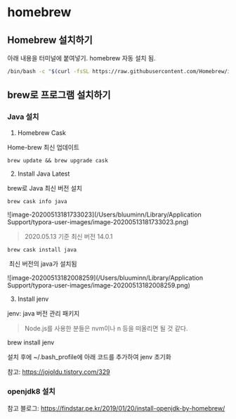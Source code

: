 # homebrew



## Homebrew 설치하기

아래 내용을 터미널에 붙여넣기. homebrew 자동 설치 됨.

```bash
/bin/bash -c "$(curl -fsSL https://raw.githubusercontent.com/Homebrew/install/master/install.sh)"
```



## brew로 프로그램 설치하기



### Java 설치

1. Homebrew Cask

Home-brew 최신 업데이트

```brew update && brew upgrade cask```

2. Install Java Latest

brew로 Java 최신 버전 설치

```brew cask info java```

![image-20200513181733023](/Users/bluuminn/Library/Application Support/typora-user-images/image-20200513181733023.png)

> 2020.05.13 기준 최신 버전 14.0.1

```brew cask install java```

​	최신 버전의 java가 설치됨

![image-20200513182008259](/Users/bluuminn/Library/Application Support/typora-user-images/image-20200513182008259.png)



3. Install jenv

jenv: java 버전 관리 패키지

> Node.js를 사용한 분들은 nvm이나 n 등을 떠올리면 될 것 같다.

brew install jenv

설치 후에 ~/.bash_profile에 아래 코드를 추가하여 jenv 초기화



참고: https://jojoldu.tistory.com/329



### openjdk8 설치

참고 블로그: https://findstar.pe.kr/2019/01/20/install-openjdk-by-homebrew/